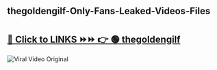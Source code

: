 
 ## thegoldengilf-Only-Fans-Leaked-Videos-Files

# <h2><a href="https://mediaupload.pro?thegoldengilf">🔗 Click to LINKS ⏩⏩ 👉 🟢 thegoldengilf </a></h2>

<a href="https://mediaupload.pro?thegoldengilf" rel="nofollow" data-target="animated-image.originalLink"><img src="https://i.ibb.co.com/xMMVF88/686577567.gif" alt="Viral Video Original" style="max-width: 100%; display: inline-block;" data-target="animated-image.originalImage"></a>